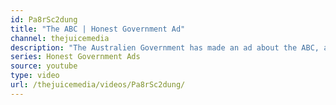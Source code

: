 ```yaml
---
id: Pa8rSc2dung
title: "The ABC | Honest Government Ad"
channel: thejuicemedia
description: "The Australien Government has made an ad about the ABC, and it's surprisingly honest and informative!"
series: Honest Government Ads
source: youtube
type: video
url: /thejuicemedia/videos/Pa8rSc2dung/
---
```

